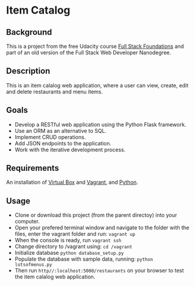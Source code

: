 # Item Catalog
## Background
This is a project from the free Udacity course [Full Stack Foundations](https://www.udacity.com/course/full-stack-foundations--ud088) and part of an old version of the Full Stack Web Developer Nanodegree.
## Description
This is an item calalog web application, where a user can view, create, edit and delete restaurants and menu items.
## Goals
* Develop a RESTful web application using the Python Flask framework.
* Use an ORM as an alternative to SQL.
* Implement CRUD operations.
* Add JSON endpoints to the application.
* Work with the iterative development process.
## Requirements
An installation of [Virtual Box](https://www.virtualbox.org/wiki/Downloads) and [Vagrant](https://www.vagrantup.com/downloads.html), and [Python](https://www.python.org/downloads/).
## Usage

* Clone or download this project (from the parent directoy) into your computer.
* Open your prefered terminal window and navigate to the folder with the files, enter the vagrant folder and run:
`vagrant up`
* When the console is ready, run `vagrant ssh`
* Change directory to /vagrant using: `cd /vagrant`
* Initialize database `python database_setup.py`
* Populate the database with sample data, running: `python lotsofmenus.py`
* Then run `http//:localhost:5000/restaurants` on your browser to test the item calalog web application.
